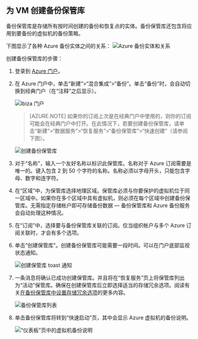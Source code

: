 ## 为 VM 创建备份保管库

备份保管库是存储所有按时间创建的备份和恢复点的实体。备份保管库还包含将应用到要备份的虚拟机的备份策略。

下图显示了各种 Azure 备份实体之间的关系：
![Azure 备份实体和关系](./media/backup-create-vault-for-vms/vault-policy-vm.png)

创建备份保管库的步骤：

1. 登录到 [Azure 门户](http://manage.windowsazure.cn/)。

2. 在 Azure 门户中，单击“新建”>“混合集成”>“备份”。单击“备份”时，会自动切换到经典门户（在“注释”之后显示）。

    ![Ibiza 门户](./media/backup-create-vault-for-vms/Ibiza-portal-backup01.png)

    >[AZURE.NOTE] 如果你的订阅上次是在经典门户中使用的，则你的订阅可能会在经典门户中打开。在此情况下，若要创建备份保管库，请单击“新建”>“数据服务”>“恢复服务”>“备份保管库”>“快速创建”（请参阅下图）。

    ![创建备份保管库](./media/backup-create-vault-for-vms/backup_vaultcreate.png)

3. 对于“名称”，输入一个友好名称以标识此保管库。名称对于 Azure 订阅需要是唯一的。键入包含 2 到 50 个字符的名称。名称必须以字母开头，只能包含字母、数字和连字符。

4. 在“区域”中，为保管库选择地理区域。保管库必须与你要保护的虚拟机位于同一区域中。如果你在多个区域中具有虚拟机，则必须在每个区域中创建备份保管库。无需指定存储帐户即可存储备份数据 — 备份保管库和 Azure 备份服务会自动处理这种情况。

5. 在“订阅”中，选择要与备份保管库关联的订阅。仅当组织帐户与多个 Azure 订阅关联时，才会有多个选项。

5. 单击“创建保管库”。创建备份保管库可能需要一段时间。可以在门户底部监视状态通知。

    ![创建保管库 toast 通知](./media/backup-create-vault-for-vms/creating-vault.png)

6. 一条消息将确认已成功创建保管库。并且将在“恢复服务”页上将保管库列出为“活动”保管库。确保在创建保管库后立即选择适当的存储冗余选项。阅读有关[在备份保管库中设置存储冗余选项](backup-configure-vault.md#azure-backup---storage-redundancy-options)的更多内容。

    ![备份保管库列表](./media/backup-create-vault-for-vms/backup_vaultslist.png)

7. 单击备份保管库将转到“快速启动”页，其中会显示 Azure 虚拟机的备份说明。

    ![“仪表板”页中的虚拟机备份说明](./media/backup-create-vault-for-vms/vmbackup-instructions.png)

<!---HONumber=Mooncake_0530_2016-->